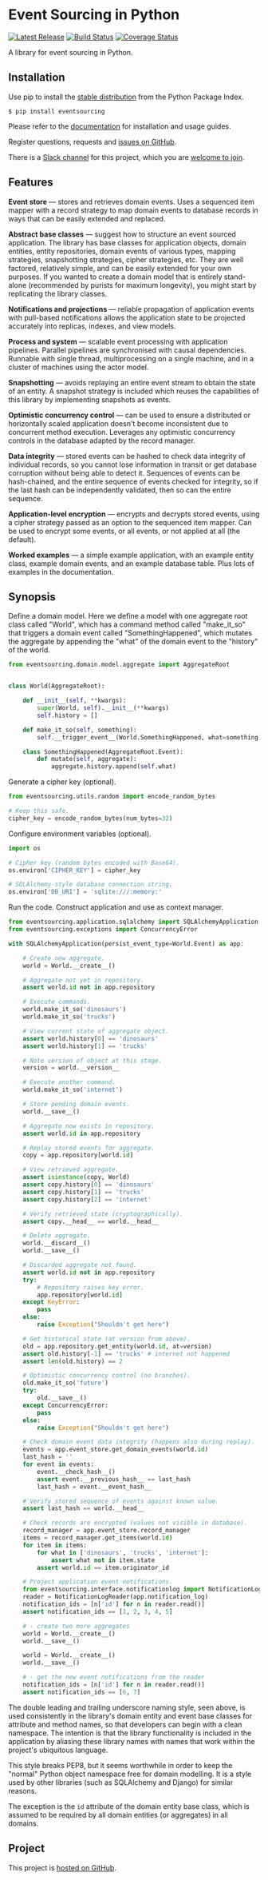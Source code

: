 # Event Sourcing in Python

[![Latest Release](https://badge.fury.io/py/eventsourcing.svg)](https://pypi.org/project/eventsourcing/)
[![Build Status](https://travis-ci.org/johnbywater/eventsourcing.svg?branch=master)](https://travis-ci.org/johnbywater/eventsourcing)
[![Coverage Status](https://coveralls.io/repos/github/johnbywater/eventsourcing/badge.svg?branch=master)](https://coveralls.io/github/johnbywater/eventsourcing)

A library for event sourcing in Python.

## Installation

Use pip to install the [stable distribution](https://pypi.org/project/eventsourcing/) from
the Python Package Index.

    $ pip install eventsourcing


Please refer to the [documentation](https://eventsourcing.readthedocs.io/) for installation and usage guides.

Register questions, requests and [issues on GitHub](https://github.com/johnbywater/eventsourcing/issues).

There is a [Slack channel](https://join.slack.com/t/eventsourcinginpython/shared_invite/enQtMjczNTc2MzcxNDI0LTUwZGQ4MDk0ZDJmZmU0MjM4MjdmOTBlZGI0ZTY4NWIxMGFkZTcwNmUxM2U4NGM3YjY5MTVmZTBiYzljZjI3ZTE)
for this project, which you are [welcome to join](https://join.slack.com/t/eventsourcinginpython/shared_invite/enQtMjczNTc2MzcxNDI0LTUwZGQ4MDk0ZDJmZmU0MjM4MjdmOTBlZGI0ZTY4NWIxMGFkZTcwNmUxM2U4NGM3YjY5MTVmZTBiYzljZjI3ZTE).


## Features

**Event store** — stores and retrieves domain events. Uses a
sequenced item mapper with a record strategy to map domain events
to database records in ways that can be easily extended and replaced.

**Abstract base classes** — suggest how to structure an event sourced
application. The library has base classes for application objects,
domain entities, entity repositories, domain events of various types,
mapping strategies, snapshotting strategies, cipher strategies, etc.
They are well factored, relatively simple, and can be easily extended
for your own purposes. If you wanted to create a domain model that is
entirely stand-alone (recommended by purists for maximum longevity),
you might start by replicating the library classes.

**Notifications and projections** — reliable propagation of application
events with pull-based notifications allows the application state to be
projected accurately into replicas, indexes, and view models.

**Process and system** — scalable event processing with application
pipelines. Parallel pipelines are synchronised with causal dependencies.
Runnable with single thread, multiprocessing on a single machine, and in
a cluster of machines using the actor model.

**Snapshotting** — avoids replaying an entire event stream to
obtain the state of an entity. A snapshot strategy is included which
reuses the capabilities of this library by implementing snapshots as
events.

**Optimistic concurrency control** — can be used to ensure a distributed
or horizontally scaled application doesn't become inconsistent due to
concurrent method execution. Leverages any optimistic concurrency
controls in the database adapted by the record manager.

**Data integrity** — stored events can be hashed to check data integrity
of individual records, so you cannot lose information in transit or get
database corruption without being able to detect it. Sequences of events
can be hash-chained, and the entire sequence of events checked for
integrity, so if the last hash can be independently validated, then
so can the entire sequence.

**Application-level encryption** — encrypts and decrypts stored events,
using a cipher strategy passed as an option to the sequenced item
mapper. Can be used to encrypt some events, or all events, or not
applied at all (the default).

**Worked examples** — a simple example application, with an example
entity class, example domain events, and an example database table.
Plus lots of examples in the documentation.


## Synopsis

Define a domain model. Here we define a model with one aggregate root
class called "World", which has a command method called "make_it_so" that
triggers a domain event called "SomethingHappened", which mutates the
aggregate by appending the "what" of the domain event to the "history"
of the world.

```python
from eventsourcing.domain.model.aggregate import AggregateRoot


class World(AggregateRoot):

    def __init__(self, **kwargs):
        super(World, self).__init__(**kwargs)
        self.history = []

    def make_it_so(self, something):
        self.__trigger_event__(World.SomethingHappened, what=something)

    class SomethingHappened(AggregateRoot.Event):
        def mutate(self, aggregate):
            aggregate.history.append(self.what)
```

Generate a cipher key (optional).

```python
from eventsourcing.utils.random import encode_random_bytes

# Keep this safe.
cipher_key = encode_random_bytes(num_bytes=32)
```

Configure environment variables (optional).

```python
import os

# Cipher key (random bytes encoded with Base64).
os.environ['CIPHER_KEY'] = cipher_key

# SQLAlchemy-style database connection string.
os.environ['DB_URI'] = 'sqlite:///:memory:'
```

Run the code. Construct application and use as context manager.

```python
from eventsourcing.application.sqlalchemy import SQLAlchemyApplication
from eventsourcing.exceptions import ConcurrencyError

with SQLAlchemyApplication(persist_event_type=World.Event) as app:

    # Create new aggregate.
    world = World.__create__()

    # Aggregate not yet in repository.
    assert world.id not in app.repository

    # Execute commands.
    world.make_it_so('dinosaurs')
    world.make_it_so('trucks')

    # View current state of aggregate object.
    assert world.history[0] == 'dinosaurs'
    assert world.history[1] == 'trucks'

    # Note version of object at this stage.
    version = world.__version__

    # Execute another command.
    world.make_it_so('internet')

    # Store pending domain events.
    world.__save__()

    # Aggregate now exists in repository.
    assert world.id in app.repository

    # Replay stored events for aggregate.
    copy = app.repository[world.id]

    # View retrieved aggregate.
    assert isinstance(copy, World)
    assert copy.history[0] == 'dinosaurs'
    assert copy.history[1] == 'trucks'
    assert copy.history[2] == 'internet'

    # Verify retrieved state (cryptographically).
    assert copy.__head__ == world.__head__

    # Delete aggregate.
    world.__discard__()
    world.__save__()

    # Discarded aggregate not found.
    assert world.id not in app.repository
    try:
        # Repository raises key error.
        app.repository[world.id]
    except KeyError:
        pass
    else:
        raise Exception("Shouldn't get here")

    # Get historical state (at version from above).
    old = app.repository.get_entity(world.id, at=version)
    assert old.history[-1] == 'trucks' # internet not happened
    assert len(old.history) == 2

    # Optimistic concurrency control (no branches).
    old.make_it_so('future')
    try:
        old.__save__()
    except ConcurrencyError:
        pass
    else:
        raise Exception("Shouldn't get here")

    # Check domain event data integrity (happens also during replay).
    events = app.event_store.get_domain_events(world.id)
    last_hash = ''
    for event in events:
        event.__check_hash__()
        assert event.__previous_hash__ == last_hash
        last_hash = event.__event_hash__

    # Verify stored sequence of events against known value.
    assert last_hash == world.__head__

    # Check records are encrypted (values not visible in database).
    record_manager = app.event_store.record_manager
    items = record_manager.get_items(world.id)
    for item in items:
        for what in ['dinosaurs', 'trucks', 'internet']:
            assert what not in item.state
        assert world.id == item.originator_id

    # Project application event notifications.
    from eventsourcing.interface.notificationlog import NotificationLogReader
    reader = NotificationLogReader(app.notification_log)
    notification_ids = [n['id'] for n in reader.read()]
    assert notification_ids == [1, 2, 3, 4, 5]

    # - create two more aggregates
    world = World.__create__()
    world.__save__()

    world = World.__create__()
    world.__save__()

    # - get the new event notifications from the reader
    notification_ids = [n['id'] for n in reader.read()]
    assert notification_ids == [6, 7]
```

The double leading and trailing underscore naming style, seen above,
is used consistently in the library's domain entity and event
base classes for attribute and method names, so that developers can
begin with a clean namespace. The intention is that the library
functionality is included in the application by aliasing these library
names with names that work within the project's ubiquitous language.

This style breaks PEP8, but it seems worthwhile in order to keep the
"normal" Python object namespace free for domain modelling. It is a style
used by other libraries (such as SQLAlchemy and Django) for similar reasons.

The exception is the ``id`` attribute of the domain entity base class,
which is assumed to be required by all domain entities (or aggregates) in
all domains.


## Project

This project is [hosted on GitHub](https://github.com/johnbywater/eventsourcing).
